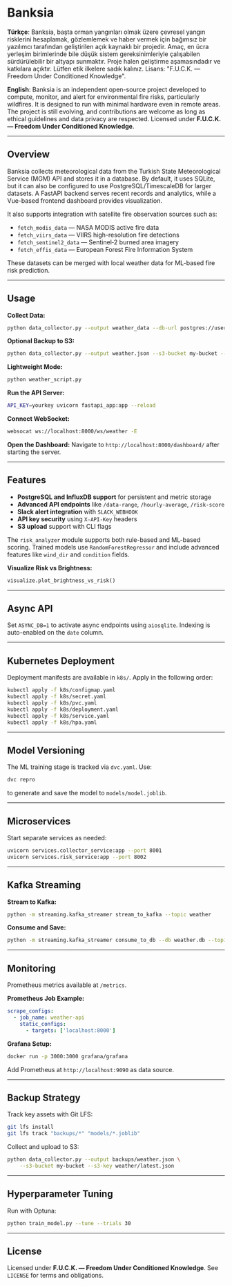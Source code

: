 # Banksia

**Türkçe**: Banksia, başta orman yangınları olmak üzere çevresel yangın risklerini hesaplamak, gözlemlemek ve haber vermek için bağımsız bir yazılımcı tarafından geliştirilen açık kaynaklı bir projedir. Amaç, en ücra yerleşim birimlerinde bile düşük sistem gereksinimleriyle çalışabilen sürdürülebilir bir altyapı sunmaktır. Proje halen geliştirme aşamasındadır ve katkılara açıktır. Lütfen etik ilkelere sadık kalınız. Lisans: "F.U.C.K. — Freedom Under Conditioned Knowledge".

**English**: Banksia is an independent open-source project developed to compute, monitor, and alert for environmental fire risks, particularly wildfires. It is designed to run with minimal hardware even in remote areas. The project is still evolving, and contributions are welcome as long as ethical guidelines and data privacy are respected. Licensed under **F.U.C.K. — Freedom Under Conditioned Knowledge**.

---

## Overview

Banksia collects meteorological data from the Turkish State Meteorological Service (MGM) API and stores it in a database. By default, it uses SQLite, but it can also be configured to use PostgreSQL/TimescaleDB for larger datasets. A FastAPI backend serves recent records and analytics, while a Vue-based frontend dashboard provides visualization.

It also supports integration with satellite fire observation sources such as:

* `fetch_modis_data` — NASA MODIS active fire data
* `fetch_viirs_data` — VIIRS high-resolution fire detections
* `fetch_sentinel2_data` — Sentinel‑2 burned area imagery
* `fetch_effis_data` — European Forest Fire Information System

These datasets can be merged with local weather data for ML-based fire risk prediction.

---

## Usage

**Collect Data:**

```bash
python data_collector.py --output weather_data --db-url postgres://user:pass@localhost/weather
```

**Optional Backup to S3:**

```bash
python data_collector.py --output weather.json --s3-bucket my-bucket --s3-key weather/latest.json
```

**Lightweight Mode:**

```bash
python weather_script.py
```

**Run the API Server:**

```bash
API_KEY=yourkey uvicorn fastapi_app:app --reload
```

**Connect WebSocket:**

```bash
websocat ws://localhost:8000/ws/weather -E
```

**Open the Dashboard:**
Navigate to `http://localhost:8000/dashboard/` after starting the server.

---

## Features

* **PostgreSQL and InfluxDB support** for persistent and metric storage
* **Advanced API endpoints** like `/data-range`, `/hourly-average`, `/risk-score`
* **Slack alert integration** with `SLACK_WEBHOOK`
* **API key security** using `X-API-Key` headers
* **S3 upload** support with CLI flags

The `risk_analyzer` module supports both rule-based and ML-based scoring. Trained models use `RandomForestRegressor` and include advanced features like `wind_dir` and `condition` fields.

**Visualize Risk vs Brightness:**

```python
visualize.plot_brightness_vs_risk()
```

---

## Async API

Set `ASYNC_DB=1` to activate async endpoints using `aiosqlite`. Indexing is auto-enabled on the `date` column.

---

## Kubernetes Deployment

Deployment manifests are available in `k8s/`. Apply in the following order:

```bash
kubectl apply -f k8s/configmap.yaml
kubectl apply -f k8s/secret.yaml
kubectl apply -f k8s/pvc.yaml
kubectl apply -f k8s/deployment.yaml
kubectl apply -f k8s/service.yaml
kubectl apply -f k8s/hpa.yaml
```

---

## Model Versioning

The ML training stage is tracked via `dvc.yaml`. Use:

```bash
dvc repro
```

to generate and save the model to `models/model.joblib`.

---

## Microservices

Start separate services as needed:

```bash
uvicorn services.collector_service:app --port 8001
uvicorn services.risk_service:app --port 8002
```

---

## Kafka Streaming

**Stream to Kafka:**

```bash
python -m streaming.kafka_streamer stream_to_kafka --topic weather
```

**Consume and Save:**

```bash
python -m streaming.kafka_streamer consume_to_db --db weather.db --topic weather
```

---

## Monitoring

Prometheus metrics available at `/metrics`.

**Prometheus Job Example:**

```yaml
scrape_configs:
  - job_name: weather-api
    static_configs:
      - targets: ['localhost:8000']
```

**Grafana Setup:**

```bash
docker run -p 3000:3000 grafana/grafana
```

Add Prometheus at `http://localhost:9090` as data source.

---

## Backup Strategy

Track key assets with Git LFS:

```bash
git lfs install
git lfs track "backups/*" "models/*.joblib"
```

Collect and upload to S3:

```bash
python data_collector.py --output backups/weather.json \
    --s3-bucket my-bucket --s3-key weather/latest.json
```

---

## Hyperparameter Tuning

Run with Optuna:

```bash
python train_model.py --tune --trials 30
```

---

## License

Licensed under **F.U.C.K. — Freedom Under Conditioned Knowledge**. See `LICENSE` for terms and obligations.
